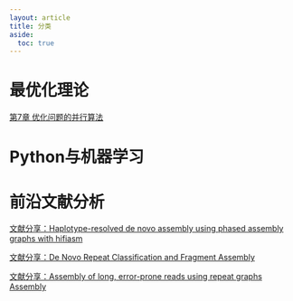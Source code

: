 ```yaml
---
layout: article
title: 分类
aside:
  toc: true
---
```




# 最优化理论

[第7章 优化问题的并行算法](/2021/05/26/parallel_algorithm.html)


# Python与机器学习

# 前沿文献分析

[文献分享：Haplotype-resolved de novo assembly using phased assembly graphs with hifiasm](/2021/05/06/hifiasm.html)

[文献分享：De Novo Repeat Classification and Fragment Assembly](https://wu-haonan.github.io/2021/07/10/Fragmentgluer.html)

[文献分享：Assembly of long, error-prone reads using repeat graphs Assembly](https://wu-haonan.github.io/2021/07/14/Flye.html)
